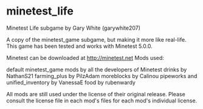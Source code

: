 # minetest_life

Minetest Life subgame
by Gary White (garywhite207)

A copy of the minetest_game subgame, but making it more like real-life. This game has been tested and works with Minetest 5.0.0.

Minetest can be downloaded at http://minetest.net
Mods used:

default minetest_game mods by all the developers of Minetest
drinks by NathanS21
farming_plus by PilzAdam
moreblocks by Calinou
pipeworks and unified_inventory by VanessaE
food by rubenwardy


All mods are still used under the license of their original release. Please consult the license file in each mod's files for each mod's individual license.
